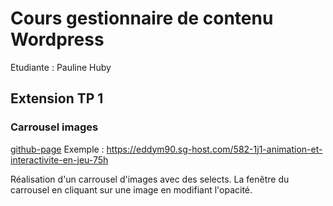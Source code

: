 # Cours gestionnaire de contenu Wordpress

Etudiante : Pauline Huby

## Extension TP 1
### Carrousel images
[github-page](https://paulinehub.github.io/cours-wordpress-ete22-extension-tp1/tree/tp1)
Exemple :
https://eddym90.sg-host.com/582-1j1-animation-et-interactivite-en-jeu-75h

Réalisation d'un carrousel d'images avec des selects.
La fenêtre du carrousel en cliquant sur une image en modifiant l'opacité.